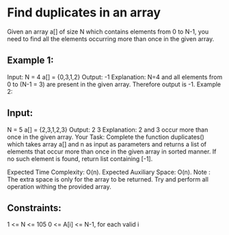 # Find duplicates in an array
Given an array a[] of size N which contains elements from 0 to N-1, you need to find all the elements occurring more than once in the given array.

## Example 1:

Input:
N = 4
a[] = {0,3,1,2}
Output: -1
Explanation: N=4 and all elements from 0
to (N-1 = 3) are present in the given
array. Therefore output is -1.
Example 2:

## Input:
N = 5
a[] = {2,3,1,2,3}
Output: 2 3 
Explanation: 2 and 3 occur more than once
in the given array.
Your Task:
Complete the function duplicates() which takes array a[] and n as input as parameters and returns a list of elements that occur more than once in the given array in sorted manner. If no such element is found, return list containing [-1]. 

Expected Time Complexity: O(n).
Expected Auxiliary Space: O(n).
Note : The extra space is only for the array to be returned.
Try and perform all operation withing the provided array. 

## Constraints:
1 <= N <= 105
0 <= A[i] <= N-1, for each valid i
